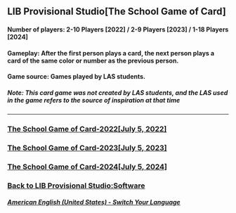 ## LIB Provisional Studio[The School Game of Card]
#### Number of players: 2-10 Players [2022] / 2-9 Players [2023] / 1-18 Players [2024]
#### Gameplay: After the first person plays a card, the next person plays a card of the same color or number as the previous person.
#### Game source: Games played by LAS students.

##### Note: This card game was not created by LAS students, and the LAS used in the game refers to the source of inspiration at that time
------------

### [The School Game of Card-2022[July 5, 2022]](https://libps.github.io/download/School_card_game-2022-EN.exe)
### [The School Game of Card-2023[July 5, 2023]](https://libps.github.io/download/School_card_game-2023-EN.exe)
### [The School Game of Card-2024[July 5, 2024]](https://libps.github.io/download/School_card_game-2024.exe)

### [Back to LIB Provisional Studio:Software](https://libps.github.io/en/american/Software) 

##### [American English (United States) - Switch Your Language](https://libps.github.io/index)
